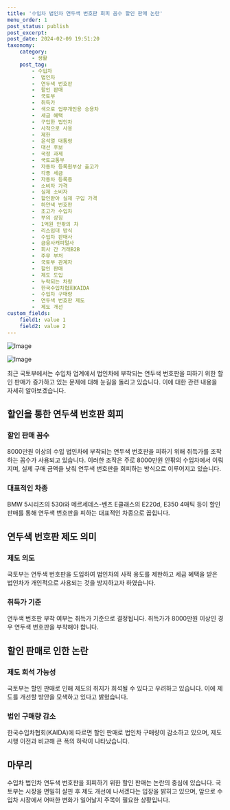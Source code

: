 ```yaml
---
title: '수입차 법인차 연두색 번호판 회피 꼼수 할인 판매 논란'
menu_order: 1
post_status: publish
post_excerpt: 
post_date: 2024-02-09 19:51:20
taxonomy:
    category:
        - 생활
    post_tag:
        - 수입차
        -  법인차
        -  연두색 번호판
        -  할인 판매
        -  국토부
        -  취득가
        -  색으로 업무개인용 승용차
        -  세금 혜택
        -  구입한 법인차
        -  사적으로 사용
        -  제한
        -  윤석열 대통령
        -  대선 후보
        -  국정 과제
        -  국토교통부
        -  자동차 등록원부상 출고가
        -  각종 세금
        -  자동차 등록증
        -  소비자 가격
        -  실제 소비자
        -  할인받아 실제 구입 가격
        -  하얀색 번호판
        -  초고가 수입차
        -  부의 상징
        -  1억원 안팎의 차
        -  리스임대 방식
        -  수입차 판매사
        -  금융사캐피털사
        -  회사 간 거래B2B
        -  주무 부처
        -  국토부 관계자
        -  할인 판매
        -  제도 도입
        -  누락되는 차량
        -  한국수입차협회KAIDA
        -  수입차 구매량
        -  연두색 번호판 제도
        -  제도 개선
custom_fields:
    field1: value 1
    field2: value 2
---
```


![Image](https://imgnews.pstatic.net/image/366/2024/02/09/0000969540_001_20240209060212217.jpg?type=w647)

![Image](https://imgnews.pstatic.net/image/366/2024/02/09/0000969540_002_20240209060212251.jpg?type=w647)

최근 국토부에서는 수입차 업계에서 법인차에 부착되는 연두색 번호판을 피하기 위한 할인 판매가 증가하고 있는 문제에 대해 눈길을 돌리고 있습니다. 이에 대한 관련 내용을 자세히 알아보겠습니다.
## 할인을 통한 연두색 번호판 회피
### 할인 판매 꼼수
8000만원 이상의 수입 법인차에 부착되는 연두색 번호판을 피하기 위해 취득가를 조작하는 꼼수가 사용되고 있습니다. 이러한 조작은 주로 8000만원 안팎의 수입차에서 이뤄지며, 실제 구매 금액을 낮춰 연두색 번호판을 회피하는 방식으로 이루어지고 있습니다.
### 대표적인 차종
BMW 5시리즈의 530i와 메르세데스-벤츠 E클래스의 E220d, E350 4매틱 등이 할인 판매를 통해 연두색 번호판을 피하는 대표적인 차종으로 꼽힙니다.
## 연두색 번호판 제도 의미
### 제도 의도
국토부는 연두색 번호판을 도입하여 법인차의 사적 용도를 제한하고 세금 혜택을 받은 법인차가 개인적으로 사용되는 것을 방지하고자 하였습니다.
### 취득가 기준
연두색 번호판 부착 여부는 취득가 기준으로 결정됩니다. 취득가가 8000만원 이상인 경우 연두색 번호판을 부착해야 합니다.
## 할인 판매로 인한 논란
### 제도 희석 가능성
국토부는 할인 판매로 인해 제도의 취지가 희석될 수 있다고 우려하고 있습니다. 이에 제도를 개선할 방안을 모색하고 있다고 밝혔습니다.
### 법인 구매량 감소
한국수입차협회(KAIDA)에 따르면 할인 판매로 법인차 구매량이 감소하고 있으며, 제도 시행 이전과 비교해 큰 폭의 하락이 나타났습니다.
## 마무리
수입차 법인차 연두색 번호판을 회피하기 위한 할인 판매는 논란의 중심에 있습니다. 국토부는 시장을 면밀히 살핀 후 제도 개선에 나서겠다는 입장을 밝히고 있으며, 앞으로 수입차 시장에서 어떠한 변화가 일어날지 주목이 필요한 상황입니다.
